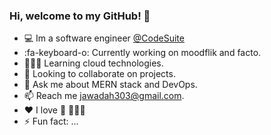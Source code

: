 ### Hi, welcome to my GitHub! 👋
* 💻 Im a software engineer [@CodeSuite](http://www.codesuite.org "@CodeSuite")
* :fa-keyboard-o: Currently working on moodflik and facto.
* 👨🏽‍💻  Learning cloud technologies.
* 🤝 Looking to collaborate on projects.
* 💬 Ask me about MERN stack and DevOps.
* 📫 Reach me [jawadah303@gmail.com](mailto:jawadah303@gmail.com "jawadah303@gmail.com").
* ❤️ I love 🌳 🚴🏼‍♂️
* ⚡ Fun fact: ...
